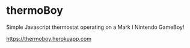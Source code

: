 # thermoBoy

Simple Javascript thermostat operating on a Mark I Nintendo GameBoy!

https://thermoboy.herokuapp.com
